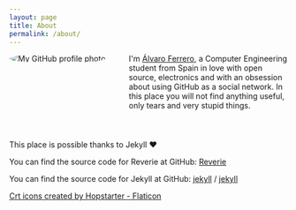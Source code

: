 ```yaml
---
layout: page
title: About
permalink: /about/
---
```


<style>
#h-card-container {
	display: flex;
	padding-bottom: 40px;
}

.img {
	flex: 30%;
	padding-right: 30px;
}

.about {
	flex: 50%;
	align-self: center;
}
</style>

<div id="h-card-container" class="h-card">
	<div class="img">
		<img src="https://avatars.githubusercontent.com/u/32842562?v=4" class="u-photo" alt="My GitHub profile photo" style="border-radius: 100%;">
	</div>
	<div class="about">
	I'm <a href="http://www.aferrero.boo" class="u-uid u-url p-name">Álvaro Ferrero</a>, a <span class="p-role">Computer Engineering student</span> from <span class="p-country-name">Spain</span> in love with open source, electronics and with an obsession about using GitHub as a social network. In this place you will not find anything useful, only tears and very stupid things.
	</div>
</div>

This place is possible thanks to Jekyll ♥️

You can find the source code for Reverie at GitHub:
[Reverie](https://github.com/amitmerchant1990/reverie)

You can find the source code for Jekyll at GitHub:
[jekyll][jekyll-organization] /
[jekyll](https://github.com/jekyll/jekyll)

[Crt icons created by Hopstarter - Flaticon][crt-favicon-attribution]

[jekyll-organization]: https://github.com/jekyll
[crt-favicon-attribution]: https://www.flaticon.com/free-icons/crt
